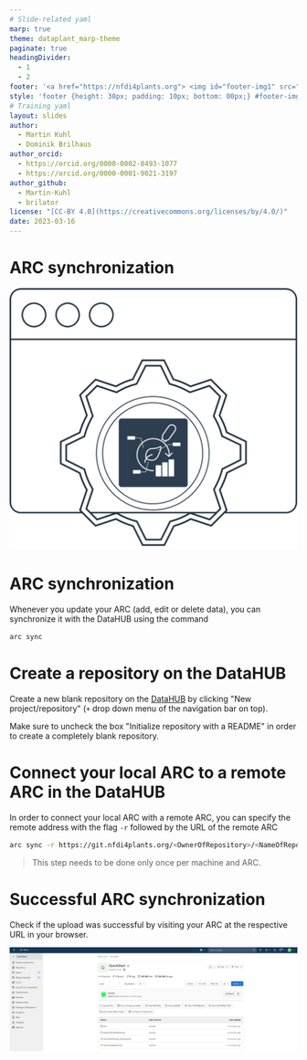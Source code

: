 ```yaml
---
# Slide-related yaml
marp: true
theme: dataplant_marp-theme
paginate: true
headingDivider: 
  - 1
  - 2
footer: '<a href="https://nfdi4plants.org"> <img id="footer-img1" src="../../images/_logos/DataPLANT/DataPLANT_logo_square_bg_transparent.svg"></a> <a href="https://creativecommons.org/licenses/by/4.0/"><img id="footer-img2" src="../../images/_logos/CreativeCommons/by.svg"> </a>'
style: 'footer {height: 30px; padding: 10px; bottom: 00px;} #footer-img1 {height: 30px; padding-left: 0px;} #footer-img2 {height: 20px; padding-left: 20px; opacity: 0.5;}'
# Training yaml
layout: slides
author: 
  - Martin Kuhl
  - Dominik Brilhaus
author_orcid: 
  - https://orcid.org/0000-0002-8493-1077
  - https://orcid.org/0000-0001-9021-3197
author_github: 
  - Martin-Kuhl
  - brilator
license: "[CC-BY 4.0](https://creativecommons.org/licenses/by/4.0/)"
date: 2023-03-16
---
```


# ARC synchronization

![bg right w:500](../../images/_logos/ARCCommander/ARCCommander_Logo1.svg)

# ARC synchronization

Whenever you update your ARC (add, edit or delete data), you can synchronize it with the DataHUB using the command

```bash
arc sync 
```

<!-- ################# -->
<!-- Source to slide(s) -->
<!-- ../../bricks/tutorial_arc_sync-title.md -->
<!-- ################# -->


# Create a repository on the DataHUB

Create a new blank repository on the [DataHUB](https://git.nfdi4plants.org) by clicking "New project/repository" (`+` drop down menu of the navigation bar on top).

Make sure to uncheck the box "Initialize repository with a README" in order to create a completely blank repository. 


<!-- ################# -->
<!-- Source to slide(s) -->
<!-- ../../bricks/tutorial_arc_sync-Create.md -->
<!-- ################# -->


# Connect your local ARC to a remote ARC in the DataHUB

In order to connect your local ARC with a remote ARC, you can specify the remote address with the flag `-r` followed by the URL of the remote ARC

```bash
arc sync -r https://git.nfdi4plants.org/<OwnerOfRepository>/<NameOfRepository>
```

> This step needs to be done only once per machine and ARC. 


<!-- ################# -->
<!-- Source to slide(s) -->
<!-- ../../bricks/tutorial_arc_sync-Connect.md -->
<!-- ################# -->


<!-- ################# -->
<!-- Source to slide(s) -->
<!-- ../../bricks/tutorial_arc_sync-ARC_synchronization.md -->
<!-- ################# -->


# Successful ARC synchronization

Check if the upload was successful by visiting your ARC at the respective URL in your browser.

![w:800](../../images/datahub_repository.png)

<!-- ################# -->
<!-- Source to slide(s) -->
<!-- ../../bricks/tutorial_arc_sync-Success.md -->
<!-- ################# -->

